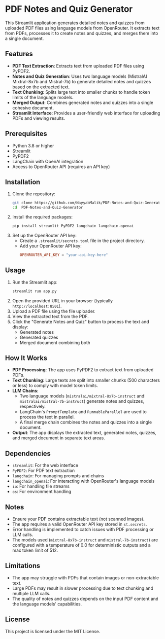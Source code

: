# PDF Notes and Quiz Generator

This Streamlit application generates detailed notes and quizzes from uploaded PDF files using language models from OpenRouter. It extracts text from PDFs, processes it to create notes and quizzes, and merges them into a single document.

## Features
- **PDF Text Extraction**: Extracts text from uploaded PDF files using PyPDF2.
- **Notes and Quiz Generation**: Uses two language models (MistralAI Mixtral-8x7b and Mistral-7b) to generate detailed notes and quizzes based on the extracted text.
- **Text Chunking**: Splits large text into smaller chunks to handle token limits of the language models.
- **Merged Output**: Combines generated notes and quizzes into a single cohesive document.
- **Streamlit Interface**: Provides a user-friendly web interface for uploading PDFs and viewing results.

## Prerequisites
- Python 3.8 or higher
- Streamlit
- PyPDF2
- LangChain with OpenAI integration
- Access to OpenRouter API (requires an API key)

## Installation
1. Clone the repository:
   ```bash
   git clone https://github.com/NayyabMalik/PDF-Notes-and-Quiz-Generator
   cd  PDF-Notes-and-Quiz-Generator
   ```
2. Install the required packages:
   ```bash
   pip install streamlit PyPDF2 langchain langchain-openai
   ```
3. Set up the OpenRouter API key:
   - Create a `.streamlit/secrets.toml` file in the project directory.
   - Add your OpenRouter API key:
     ```toml
     OPENROUTER_API_KEY = "your-api-key-here"
     ```

## Usage
1. Run the Streamlit app:
   ```bash
   streamlit run app.py
   ```
2. Open the provided URL in your browser (typically `http://localhost:8501`).
3. Upload a PDF file using the file uploader.
4. View the extracted text from the PDF.
5. Click the "Generate Notes and Quiz" button to process the text and display:
   - Generated notes
   - Generated quizzes
   - Merged document combining both

## How It Works
- **PDF Processing**: The app uses PyPDF2 to extract text from uploaded PDFs.
- **Text Chunking**: Large texts are split into smaller chunks (500 characters or less) to comply with model token limits.
- **LLM Chains**:
  - Two language models (`mistralai/mixtral-8x7b-instruct` and `mistralai/mistral-7b-instruct`) generate notes and quizzes, respectively.
  - LangChain's `PromptTemplate` and `RunnableParallel` are used to process the text in parallel.
  - A final merge chain combines the notes and quizzes into a single document.
- **Output**: The app displays the extracted text, generated notes, quizzes, and merged document in separate text areas.

## Dependencies
- `streamlit`: For the web interface
- `PyPDF2`: For PDF text extraction
- `langchain`: For managing prompts and chains
- `langchain_openai`: For interacting with OpenRouter's language models
- `io`: For handling file streams
- `os`: For environment handling

## Notes
- Ensure your PDF contains extractable text (not scanned images).
- The app requires a valid OpenRouter API key stored in `st.secrets`.
- Error handling is implemented to catch issues with PDF processing or LLM calls.
- The models used (`mixtral-8x7b-instruct` and `mistral-7b-instruct`) are configured with a temperature of 0.0 for deterministic outputs and a max token limit of 512.

## Limitations
- The app may struggle with PDFs that contain images or non-extractable text.
- Large PDFs may result in slower processing due to text chunking and multiple LLM calls.
- The quality of notes and quizzes depends on the input PDF content and the language models' capabilities.

## License
This project is licensed under the MIT License.
